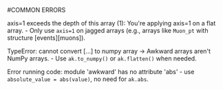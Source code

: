 #COMMON ERRORS

axis=1 exceeds the depth of this array (1): You're applying axis=1 on a flat array.
    - Only use `axis=1` on jagged arrays (e.g., arrays like `Muon_pt` with structure [events][muons]).

TypeError: cannot convert [...] to numpy array → Awkward arrays aren't NumPy arrays.
    - Use `ak.to_numpy()` or `ak.flatten()` when needed.

Error running code: module 'awkward' has no attribute 'abs'
    - use `absolute_value = abs(value)`, no need for `ak.abs`.

